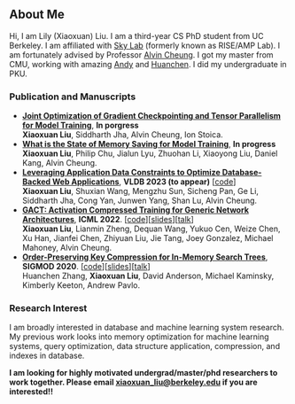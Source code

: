 ## About Me

Hi, I am Lily (Xiaoxuan) Liu. I am a third-year CS PhD student from UC Berkeley. I am affiliated with [Sky Lab](https://sky.cs.berkeley.edu/people/) (formerly known as RISE/AMP Lab). I am fortunately advised by Professor [Alvin Cheung](https://people.eecs.berkeley.edu/~akcheung/). I got my master from CMU, working with amazing [Andy](http://www.cs.cmu.edu/~pavlo/) and [Huanchen](http://www.cs.cmu.edu/~huanche1/). I did my undergraduate in PKU.

### Publication and Manuscripts
- **[Joint Optimization of Gradient Checkpointing and Tensor Parallelism for Model Training](https://github.com/LiuXiaoxuanPKU/LiuXiaoxuanPKU.github.io/blob/master/docs/blog/kiwi.pdf)**, **In porgress** \
  **Xiaoxuan Liu**, Siddharth Jha, Alvin Cheung, Ion Stoica.
- **[What is the State of Memory Saving for Model Training](https://github.com/LiuXiaoxuanPKU/Cost-Model-papers/blob/main/drafts/papaya.pdf)**, **In progress** \
  **Xiaoxuan Liu**, Philip Chu, Jialun Lyu, Zhuohan Li, Xiaoyong Liu, Daniel Kang, Alvin Cheung.
- **[Leveraging Application Data Constraints to Optimize Database-Backed Web Applications](https://arxiv.org/abs/2205.02954)**, **VLDB 2023 (to appear)** [[code](https://github.com/LiuXiaoxuanPKU/ConstrOpt)] \
  **Xiaoxuan Liu**, Shuxian Wang, Mengzhu Sun, Sicheng Pan, Ge Li, Siddharth Jha, Cong Yan, Junwen Yang, Shan Lu, Alvin Cheung.
- **[GACT: Activation Compressed Training for Generic Network Architectures](https://arxiv.org/abs/2206.11357)**, **ICML 2022**. [[code](https://github.com/LiuXiaoxuanPKU/GACT-ICML)][[slides](https://github.com/LiuXiaoxuanPKU/LiuXiaoxuanPKU.github.io/blob/master/docs/slides/ICML2022.pdf)][[talk](https://slideslive.com/38983883/gact-activation-compressed-training-for-generic-network-architectures)] \
  **Xiaoxuan Liu**, Lianmin Zheng, Dequan Wang, Yukuo Cen, Weize Chen, Xu Han, Jianfei Chen, Zhiyuan Liu, Jie Tang, Joey Gonzalez, Michael Mahoney, Alvin Cheung.
- **[Order-Preserving Key Compression for In-Memory Search Trees](https://arxiv.org/abs/2003.02391)**, **SIGMOD 2020**. [[code](https://github.com/efficient/HOPE)][[slides](http://people.iiis.tsinghua.edu.cn/~huanchen/slides/hope-sigmod20.pdf)][[talk](https://www.youtube.com/watch?v=9OzjeSbWHcQ)]\
  Huanchen Zhang, **Xiaoxuan Liu**, David Anderson, Michael Kaminsky, Kimberly Keeton, Andrew Pavlo.

### Research Interest
I am broadly interested in database and machine learning system research. My previous work looks into memory optimization for machine learning systems, query optimization, data structure application, compression, and indexes in database.

**I am looking for highly motivated undergrad/master/phd researchers to work together. Please email xiaoxuan_liu@berkeley.edu if you are interested!!**
